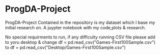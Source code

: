 # ProgDA-Project
ProgDA-Project
Contained in the repository is my dataset which I base my initial research on.
A juypter notebook with my code,plots & research.

No special requirments to run, if any difficulty running CSV file please add to yoru desktop & change df = pd.read_csv("Games-First100Sample.csv") to df = pd.read_csv("Desktop/Games-First100Sample.csv")
